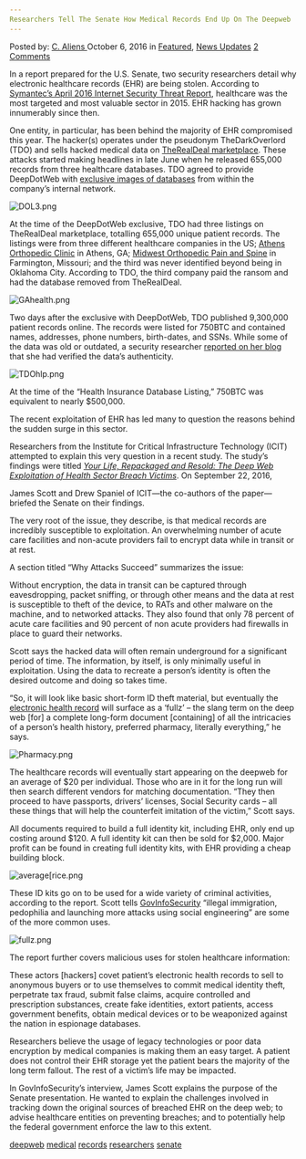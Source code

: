 ```yaml
---
Researchers Tell The Senate How Medical Records End Up On The Deepweb
---
```

<article class="post-listing post-15691 post type-post status-publish format-standard has-post-thumbnail hentry  tag-deepweb tag-medical tag-records tag-researchers tag-senate">
    <div class="post-inner">
        <span>Posted by: <a href="https://www.deepdotweb.com/author/caliens/" title="">C. Aliens </a></span>
    <span>October 6, 2016</span>
    <span>in <a href="https://www.deepdotweb.com/category/deepdot-news/" rel="category tag">Featured</a>, <a href="https://www.deepdotweb.com/category/news-updates/" rel="category tag">News Updates</a></span>
    <span><a href="https://www.deepdotweb.com/2016/10/06/researchers-tell-the-senate-how-medical-records-end-up-on-the-deepweb/#comments">2 Comments</a></span>
    </p>
    <div class="clear"></div>
    <div class="entry">
    <p>In a report prepared for the U.S. Senate, two security researchers detail why electronic healthcare records (EHR) are being stolen. According to <a href="https://www.symantec.com/security-center/threat-report">Symantec’s April 2016 Internet Security Threat Report</a>, healthcare was the most targeted and most valuable sector in 2015. EHR hacking has grown innumerably since then.</p>
    <p>One entity, in particular, has been behind the majority of EHR compromised this year. The hacker(s) operates under the pseudonym TheDarkOverlord (TDO) and sells hacked medical data on <a href="https://www.deepdotweb.com/marketplace-directory/listing/therealdeal-market/">TheRealDeal marketplace</a>. These attacks started making headlines in late June when he released 655,000 records from three healthcare databases. TDO agreed to provide DeepDotWeb with <a href="https://www.deepdotweb.com/2016/06/26/655000-healthcare-records-patients-being-sold/">exclusive images of databases</a> from within the company’s internal network.</p>
    <p><img class="wp-image-15692 aligncenter" src="/imgs/2016/10/dol3-png.png" alt="DOL3.png" width="881" height="650" srcset="/imgs/2016/10/dol3-png.png 1561w, /imgs/2016/10/dol3-png-300x221.png 300w, /imgs/2016/10/dol3-png-1024x756.png 1024w" sizes="(max-width: 881px) 100vw, 881px" /></p>
    <p>At the time of the DeepDotWeb exclusive, TDO had three listings on TheRealDeal marketplace, totalling 655,000 unique patient records. The listings were from three different healthcare companies in the US; <a href="http://athensorthopedicclinic.com/important-news-for-patients/">Athens Orthopedic Clinic</a> in Athens, GA; <a href="http://dailyjournalonline.com/news/local/local-medical-group-involved-in-computer-hack-identified/article_1dfafa55-d3d5-54ba-98cf-bdccafeed7a0.html">Midwest Orthopedic Pain and Spine</a> in Farmington, Missouri; and the third was never identified beyond being in Oklahoma City. According to TDO, the third company paid the ransom and had the database removed from TheRealDeal.</p>
    <p><img class="wp-image-15693 aligncenter" src="/imgs/2016/10/gahealth-png.png" alt="GAhealth.png" width="924" height="380" srcset="/imgs/2016/10/gahealth-png.png 1204w, /imgs/2016/10/gahealth-png-300x123.png 300w, /imgs/2016/10/gahealth-png-1024x421.png 1024w" sizes="(max-width: 924px) 100vw, 924px" /></p>
    <p>Two days after the exclusive with DeepDotWeb, TDO published 9,300,000 patient records online. The records were listed for 750BTC and contained names, addresses, phone numbers, birth-dates, and SSNs. While some of the data was old or outdated, a security researcher <a href="https://www.databreaches.net/lording-it-over-the-healthcare-sector-health-insurer-database-with-9-3m-entries-up-for-sale/">reported on her blog</a> that she had verified the data’s authenticity.</p>
    <p><img class="wp-image-15694 aligncenter" src="/imgs/2016/10/tdohlp-png.png" alt="TDOhlp.png" width="862" height="368" srcset="/imgs/2016/10/tdohlp-png.png 1024w, /imgs/2016/10/tdohlp-png-300x128.png 300w" sizes="(max-width: 862px) 100vw, 862px" /></p>
    <p>At the time of the “Health Insurance Database Listing,” 750BTC was equivalent to nearly $500,000.</p>
    <p>The recent exploitation of EHR has led many to question the reasons behind the sudden surge in this sector.</p>
    <p>Researchers from the Institute for Critical Infrastructure Technology (ICIT) attempted to explain this very question in a recent study. The study’s findings were titled <a href="http://icitech.org/wp-content/uploads/2016/09/ICIT-Brief-Deep-Web-Exploitation-of-Health-Sector-Breach-Victims2.pdf"><em>Your Life, Repackaged and Resold: The Deep Web Exploitation of Health Sector Breach Victims</em></a>. On September 22, 2016,</p>
    <p>James Scott and Drew Spaniel of ICIT<em>—</em>the co-authors of the paper<em>—</em>briefed the Senate on their findings.</p>
    <p>The very root of the issue, they describe, is that medical records are incredibly susceptible to exploitation. An overwhelming number of acute care facilities and non-acute providers fail to encrypt data while in transit or at rest.</p>
    <p>A section titled “Why Attacks Succeed” summarizes the issue:</p>
    <p>Without encryption, the data in transit can be captured through eavesdropping, packet sniffing, or through other means and the data at rest is susceptible to theft of the device, to RATs and other malware on the machine, and to networked attacks. They also found that only 78 percent of acute care facilities and 90 percent of non acute providers had firewalls in place to guard their networks.</p>
    <p>Scott says the hacked data will often remain underground for a significant period of time. The information, by itself, is only minimally useful in exploitation. Using the data to recreate a person’s identity is often the desired outcome and doing so takes time.</p>
    <p>&#8220;So, it will look like basic short-form ID theft material, but eventually the <a href="http://www.healthcareinfosecurity.com/electronic-health-records-c-252">electronic health record</a> will surface as a &#8216;fullz&#8217; &#8211; the slang term on the deep web [for] a complete long-form document [containing] of all the intricacies of a person&#8217;s health history, preferred pharmacy, literally everything,&#8221; he says.</p>
    <p><img class="wp-image-15695 aligncenter" src="/imgs/2016/10/pharmacy-png.png" alt="Pharmacy.png" srcset="/imgs/2016/10/pharmacy-png.png 796w, /imgs/2016/10/pharmacy-png-300x107.png 300w" sizes="(max-width: 796px) 100vw, 796px" /></p>
    <p>The healthcare records will eventually start appearing on the deepweb for an average of $20 per individual. Those who are in it for the long run will then search different vendors for matching documentation. “They then proceed to have passports, drivers&#8217; licenses, Social Security cards &#8211; all these things that will help the counterfeit imitation of the victim,” Scott says.</p>
    <p>All documents required to build a full identity kit, including EHR, only end up costing around $120. A full identity kit can then be sold for $2,000. Major profit can be found in creating full identity kits, with EHR providing a cheap building block.</p>
    <p><img class="wp-image-15696 aligncenter" src="/imgs/2016/10/averagerice-png.png" alt="average[rice.png" srcset="/imgs/2016/10/averagerice-png.png 737w, /imgs/2016/10/averagerice-png-300x186.png 300w" sizes="(max-width: 737px) 100vw, 737px" /></p>
    <p>These ID kits go on to be used for a wide variety of criminal activities, according to the report. Scott tells <a href="http://www.govinfosecurity.com/interviews/research-reveals-hacked-patient-records-are-so-valuable-i-3341">GovInfoSecurity</a> “illegal immigration, pedophilia and launching more attacks using social engineering” are some of the more common uses.</p>
    <p><img class="wp-image-15697 aligncenter" src="/imgs/2016/10/fullz-png.png" alt="fullz.png" srcset="/imgs/2016/10/fullz-png.png 885w, /imgs/2016/10/fullz-png-300x108.png 300w" sizes="(max-width: 885px) 100vw, 885px" /></p>
    <p>The report further covers malicious uses for stolen healthcare information:</p>
    <p>These actors [hackers] covet patient’s electronic health records to sell to anonymous buyers or to use themselves to commit medical identity theft, perpetrate tax fraud, submit false claims, acquire controlled and prescription substances, create fake identities, extort patients, access government benefits, obtain medical devices or to be weaponized against the nation in espionage databases.</p>
    <p>Researchers believe the usage of legacy technologies or poor data encryption by medical companies is making them an easy target. A patient does not control their EHR storage yet the patient bears the majority of the long term fallout. The rest of a victim’s life may be impacted.</p>
    <p>In GovInfoSecurity’s interview, James Scott explains the purpose of the Senate presentation. He wanted to explain the challenges involved in tracking down the original sources of breached EHR on the deep web; to advise healthcare entities on preventing breaches; and to potentially help the federal government enforce the law to this extent.</p>
    </div>
    <a href="https://www.deepdotweb.com/tag/deepweb/" rel="tag">deepweb</a> <a href="https://www.deepdotweb.com/tag/medical/" rel="tag">medical</a> <a href="https://www.deepdotweb.com/tag/records/" rel="tag">records</a> <a href="https://www.deepdotweb.com/tag/researchers/" rel="tag">researchers</a> <a href="https://www.deepdotweb.com/tag/senate/" rel="tag">senate</a></span> <span style="display:none" class="updated">2016-10-06</span>
    <div style="display:none" class="vcard author" itemprop="author" itemscope itemtype="http://schema.org/Person"><strong class="fn" itemprop="name"><a href="https://www.deepdotweb.com/author/caliens/" title="Posts by C. Aliens" rel="author">C. Aliens</a></strong></div>
    </div>
</article>

